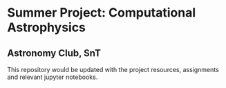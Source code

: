 # Summer Project: Computational Astrophysics
## Astronomy Club, SnT

This repository would be updated with the project resources, assignments and relevant jupyter notebooks.
